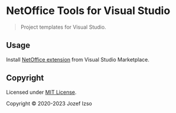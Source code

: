 # NetOffice Tools for Visual Studio

> Project templates for Visual Studio.

## Usage

Install [NetOffice extension](https://marketplace.visualstudio.com/items?itemName=NetOffice.tools)
from Visual Studio Marketplace.

## Copyright

Licensed under [MIT License](LICENSE.txt).

Copyright © 2020-2023 Jozef Izso
